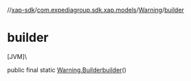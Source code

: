 //[xap-sdk](../../../index.md)/[com.expediagroup.sdk.xap.models](../index.md)/[Warning](index.md)/[builder](builder.md)

# builder

[JVM]\

public final static [Warning.Builder](-builder/index.md)[builder](builder.md)()
